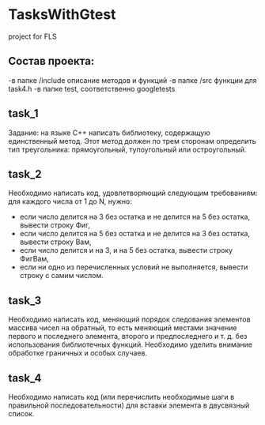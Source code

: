 # TasksWithGtest
project for FLS
## Состав проекта:
-в папке /include описание методов и функций
-в папке /src функции для task4.h
-в папке test, соответственно googletests


## task_1
Задание: на языке C++ написать библиотеку, содержащую единственный метод. 
Этот метод должен по трем сторонам определить тип треугольника: прямоугольный, тупоугольный или остроугольный.
## task_2
Необходимо написать код, удовлетворяющий следующим требованиям: для каждого числа от 1 до N, нужно:
- если число делится на 3 без остатка и не делится на 5 без остатка, вывести строку Фиг,
- если число делится на 5 без остатка и не делится на 3 без остатка, вывести строку Вам,
- если число делится и на 3, и на 5 без остатка, вывести строку ФигВам,
- если ни одно из перечисленных условий не выполняется, вывести строку с самим числом.
## task_3
Необходимо написать код, меняющий порядок следования элементов массива чисел на обратный, то есть
меняющий местами значение первого и последнего элемента, второго и предпоследнего и т. д.
без использования библиотечных функций. Необходимо уделить внимание обработке граничных и особых случаев.
## task_4
Необходимо написать код (или перечислить необходимые шаги в правильной последовательности) для вставки элемента в двусвязный список.
